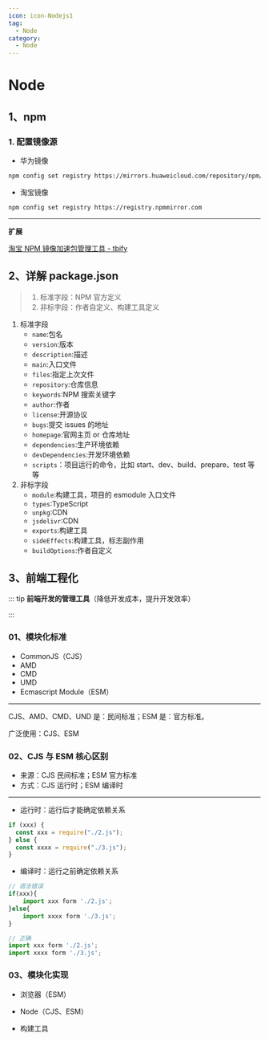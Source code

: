 ```yaml
---
icon: icon-Nodejs1
tag:
  - Node
category:
  - Node
---
```


# Node

## 1、npm

### 1. 配置镜像源

- 华为镜像

```bash
npm config set registry https://mirrors.huaweicloud.com/repository/npm/
```

- 淘宝镜像

```bash
npm config set registry https://registry.npmmirror.com
```

---

**扩展**

[淘宝 NPM 镜像加速包管理工具 - tbify](http://npm.taobao.org/package/tbify/home)

## 2、详解 package.json

> 1. 标准字段：NPM 官方定义
> 2. 非标字段：作者自定义、构建工具定义

1. 标准字段
   - `name`:包名
   - `version`:版本
   - `description`:描述
   - `main`:入口文件
   - `files`:指定上次文件
   - `repository`:仓库信息
   - `keywords`:NPM 搜索关键字
   - `author`:作者
   - `license`:开源协议
   - `bugs`:提交 issues 的地址
   - `homepage`:官网主页 or 仓库地址
   - `dependencies`:生产环境依赖
   - `devDependencies`:开发环境依赖
   - `scripts`：项目运行的命令，比如 start、dev、build、prepare、test 等等
2. 非标字段
   - `module`:构建工具，项目的 esmodule 入口文件
   - `types`:TypeScript
   - `unpkg`:CDN
   - `jsdelivr`:CDN
   - `exports`:构建工具
   - `sideEffects`:构建工具，标志副作用
   - `buildOptions`:作者自定义

## 3、前端工程化

::: tip **前端开发的管理工具**（降低开发成本，提升开发效率）

:::

### 01、模块化标准

- CommonJS（CJS）
- AMD
- CMD
- UMD
- Ecmascript Module（ESM）

---

CJS、AMD、CMD、UND 是：民间标准；ESM 是：官方标准。

广泛使用：CJS、ESM

### 02、CJS 与 ESM 核心区别

- 来源：CJS 民间标准；ESM 官方标准
- 方式：CJS 运行时；ESM 编译时

---

- 运行时：运行后才能确定依赖关系

```js
if (xxx) {
  const xxx = require("./2.js");
} else {
  const xxxx = require("./3.js");
}
```

- 编译时：运行之前确定依赖关系

```js
// 语法错误
if(xxx){
    import xxx form './2.js';
}else{
    import xxxx form './3.js';
}

// 正确
import xxx form './2.js';
import xxxx form './3.js';
```

### 03、模块化实现

- 浏览器（ESM）

- Node（CJS、ESM）

- 构建工具
